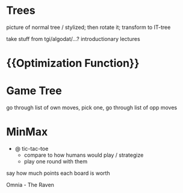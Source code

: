 

# Trees

picture of normal tree / stylized; then rotate it; transform to IT-tree

take stuff from tgi/algodat/...? introductionary lectures

# {{Optimization Function}}

# Game Tree

go through list of own moves, pick one, go through list of opp moves

# MinMax 

* @ tic-tac-toe 
    * compare to how humans would play / strategize
    * play one round with them

say how much points each board is worth



Omnia - The Raven

